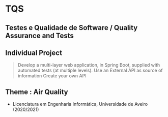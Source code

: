 # TQS 
## Testes e Qualidade de Software / Quality Assurance and Tests 

## Individual Project
  > Develop a multi-layer web application, in Spring Boot, supplied with automated tests (at multiple levels). 
  > Use an External API as source of information
  > Create your own API
  
## Theme : Air Quality 

 - Licenciatura em Engenharia Informática, Universidade de Aveiro (2020/2021)

